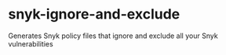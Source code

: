 # snyk-ignore-and-exclude
Generates Snyk policy files that ignore and exclude all your Snyk vulnerabilities
